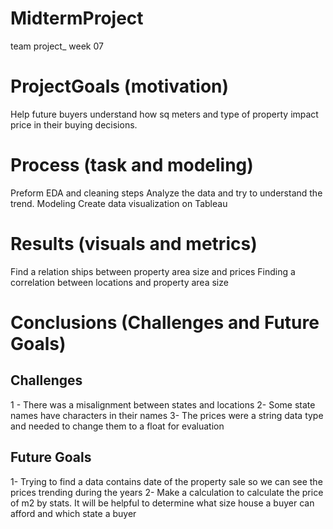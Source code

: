 # MidtermProject
team project_ week 07

# ProjectGoals (motivation)
Help future buyers understand how sq meters and type of property impact price in their buying decisions.

# Process (task and modeling)
Preform EDA and cleaning steps
Analyze the data and try to understand the trend.
Modeling
Create data visualization on Tableau


# Results (visuals and metrics)
Find a relation ships between property area size and prices
Finding a correlation between locations and property area size

# Conclusions (Challenges  and Future Goals)
## Challenges 
1 - There was a misalignment between states and locations
2- Some state names have characters in their names
3- The prices were a string data type and needed to change them to a float for evaluation
## Future Goals
1- Trying to find a data contains date of the property sale so we can see the prices trending during the years
2- Make a calculation to calculate the price of m2 by stats. It will be helpful to determine what size house a buyer can afford and which state a buyer

